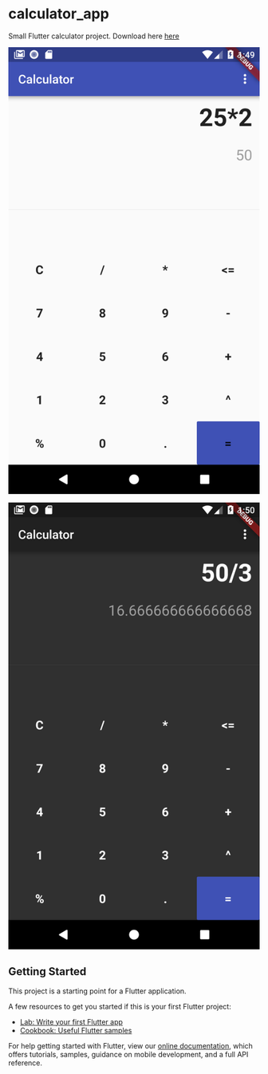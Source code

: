 # calculator_app

Small Flutter calculator project.
Download here [here](https://yadi.sk/d/mWu13aZWXcwsRw)

![Image 1](/Screenshot_1547905798.png)

![Image 2](/Screenshot_1547905819.png)

## Getting Started

This project is a starting point for a Flutter application.

A few resources to get you started if this is your first Flutter project:

- [Lab: Write your first Flutter app](https://flutter.io/docs/get-started/codelab)
- [Cookbook: Useful Flutter samples](https://flutter.io/docs/cookbook)

For help getting started with Flutter, view our 
[online documentation](https://flutter.io/docs), which offers tutorials, 
samples, guidance on mobile development, and a full API reference.
